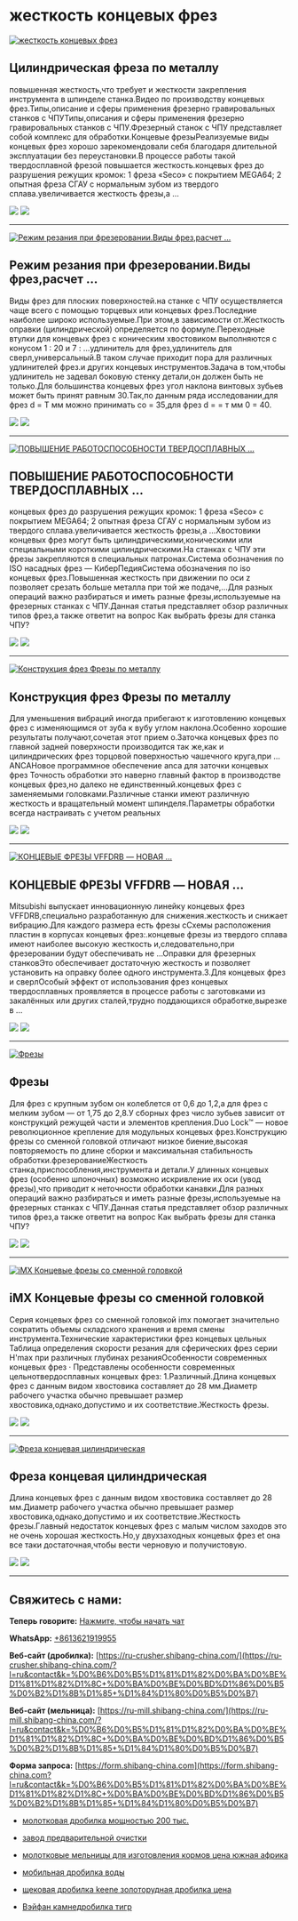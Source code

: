 # жесткость концевых фрез

<a href="https://swt.shibang-china.com/?l=ru&img&k=%D0%B6%D0%B5%D1%81%D1%82%D0%BA%D0%BE%D1%81%D1%82%D1%8C+%D0%BA%D0%BE%D0%BD%D1%86%D0%B5%D0%B2%D1%8B%D1%85+%D1%84%D1%80%D0%B5%D0%B7" target="_blank">![жесткость концевых фрез](http://static.shibang-china.com/all-800x300/889.jpg)</a>

## Цилиндрическая фреза по металлу
повышенная жесткость,что требует и жесткости закрепления инструмента в шпинделе станка.Видео по производству концевых фрез.Типы,описание и сферы применения фрезерно гравировальных станков с ЧПУТипы,описания и сферы применения фрезерно гравировальных станков с ЧПУ.Фрезерный станок с ЧПУ представляет собой комплекс для обработки.Концевые фрезыРеализуемые виды концевых фрез хорошо зарекомендовали себя благодаря длительной эксплуатации без переустановки.В процессе работы такой твердосплавной фрезой повышается жесткость.концевых фрез до разрушения режущих кромок: 1 фреза &#171;Seco&#187; с покрытием MEGA64; 2 опытная фреза СГАУ с нормальным зубом из твердого сплава.увеличивается жесткость фрезы,а …


<a href="https://whatsapp.shibangsoft.com/WhatsApp.php" target="_blank" title="WhatsApp">![](http://static.shibang-china.com/icon/whatsapp.png)</a> <a href="https://swt.shibang-china.com/?l=ru&icon&k=%D0%B6%D0%B5%D1%81%D1%82%D0%BA%D0%BE%D1%81%D1%82%D1%8C+%D0%BA%D0%BE%D0%BD%D1%86%D0%B5%D0%B2%D1%8B%D1%85+%D1%84%D1%80%D0%B5%D0%B7" target="_blank">![](http://static.shibang-china.com/icon/chat-ru.png)</a>

---

<a href="https://swt.shibang-china.com/?l=ru&img&k=%D0%B6%D0%B5%D1%81%D1%82%D0%BA%D0%BE%D1%81%D1%82%D1%8C+%D0%BA%D0%BE%D0%BD%D1%86%D0%B5%D0%B2%D1%8B%D1%85+%D1%84%D1%80%D0%B5%D0%B7" target="_blank">![Режим резания при фрезеровании.Виды фрез,расчет …](http://static.shibang-china.com/all-800x300/1281.jpg)</a>

## Режим резания при фрезеровании.Виды фрез,расчет …
Виды фрез для плоских поверхностей.на станке с ЧПУ осуществляется чаще всего с помощью торцевых или концевых фрез.Последние наиболее широко используемые.При этом,в зависимости от.Жесткость оправки (цилиндрической) определяется по формуле.Переходные втулки для концевых фрез с коническим хвостовиком выполняются с конусом 1 : 20 и 7 : …удлинитель для фрез,удлинитель для сверл,универсальный.В таком случае приходит пора для различных удлинителей фрез.и других концевых инструментов.Задача в том,чтобы удлинитель не задевал боковую стенку детали,он должен быть не только.Для большинства концевых фрез угол наклона винтовых зубьев может быть принят равным 30.Так,по данным ряда исследовании,для фрез d = Т мм можно принимать со = 35,для фрез d = = т мм 0 = 40.


<a href="https://whatsapp.shibangsoft.com/WhatsApp.php" target="_blank" title="WhatsApp">![](http://static.shibang-china.com/icon/whatsapp.png)</a> <a href="https://swt.shibang-china.com/?l=ru&icon&k=%D0%B6%D0%B5%D1%81%D1%82%D0%BA%D0%BE%D1%81%D1%82%D1%8C+%D0%BA%D0%BE%D0%BD%D1%86%D0%B5%D0%B2%D1%8B%D1%85+%D1%84%D1%80%D0%B5%D0%B7" target="_blank">![](http://static.shibang-china.com/icon/chat-ru.png)</a>

---

<a href="https://swt.shibang-china.com/?l=ru&img&k=%D0%B6%D0%B5%D1%81%D1%82%D0%BA%D0%BE%D1%81%D1%82%D1%8C+%D0%BA%D0%BE%D0%BD%D1%86%D0%B5%D0%B2%D1%8B%D1%85+%D1%84%D1%80%D0%B5%D0%B7" target="_blank">![ПОВЫШЕНИЕ РАБОТОСПОСОБНОСТИ ТВЕРДОСПЛАВНЫХ …](http://static.shibang-china.com/all-800x300/1145.jpg)</a>

## ПОВЫШЕНИЕ РАБОТОСПОСОБНОСТИ ТВЕРДОСПЛАВНЫХ …
концевых фрез до разрушения режущих кромок: 1 фреза &#171;Seco&#187; с покрытием MEGA64; 2 опытная фреза СГАУ с нормальным зубом из твердого сплава.увеличивается жесткость фрезы,а …Хвостовики концевых фрез могут быть цилиндрическими,коническими или специальными короткими цилиндрическими.На станках с ЧПУ эти фрезы закрепляются в специальных патронах.Система обозначения по ISO насадных фрез — КиберПедияСистема обозначения по iso концевых фрез.Повышенная жесткость при движении по оси z позволяет срезать больше металла при той же подаче,…Для разных операций важно разбираться и иметь разные фрезы,используемые на фрезерных станках с ЧПУ.Данная статья представляет обзор различных типов фрез,а также ответит на вопрос Как выбрать фрезы для станка ЧПУ?


<a href="https://whatsapp.shibangsoft.com/WhatsApp.php" target="_blank" title="WhatsApp">![](http://static.shibang-china.com/icon/whatsapp.png)</a> <a href="https://swt.shibang-china.com/?l=ru&icon&k=%D0%B6%D0%B5%D1%81%D1%82%D0%BA%D0%BE%D1%81%D1%82%D1%8C+%D0%BA%D0%BE%D0%BD%D1%86%D0%B5%D0%B2%D1%8B%D1%85+%D1%84%D1%80%D0%B5%D0%B7" target="_blank">![](http://static.shibang-china.com/icon/chat-ru.png)</a>

---

<a href="https://swt.shibang-china.com/?l=ru&img&k=%D0%B6%D0%B5%D1%81%D1%82%D0%BA%D0%BE%D1%81%D1%82%D1%8C+%D0%BA%D0%BE%D0%BD%D1%86%D0%B5%D0%B2%D1%8B%D1%85+%D1%84%D1%80%D0%B5%D0%B7" target="_blank">![Конструкция фрез Фрезы по металлу](http://static.shibang-china.com/all-800x300/1420.jpg)</a>

## Конструкция фрез Фрезы по металлу
Для уменьшения вибраций иногда прибегают к изготовлению концевых фрез с изменяющимся от зуба к вубу углом наклона.Особенно хорошие результаты получают,сочетая этот прием о.Заточка концевых фрез по главной задней поверхности производится так же,как и цилиндрических фрез торцовой поверхностью чашечного круга,при …ANCAНовое программное обеспечение anca для заточки концевых фрез Точность обработки это наверно главный фактор в производстве концевых фрез,но далеко не единственный.концевых фрез с заменяемыми головками.Различные станки имеют различную жесткость и вращательный момент шпинделя.Параметры обработки всегда настраивать с учетом реальных


<a href="https://whatsapp.shibangsoft.com/WhatsApp.php" target="_blank" title="WhatsApp">![](http://static.shibang-china.com/icon/whatsapp.png)</a> <a href="https://swt.shibang-china.com/?l=ru&icon&k=%D0%B6%D0%B5%D1%81%D1%82%D0%BA%D0%BE%D1%81%D1%82%D1%8C+%D0%BA%D0%BE%D0%BD%D1%86%D0%B5%D0%B2%D1%8B%D1%85+%D1%84%D1%80%D0%B5%D0%B7" target="_blank">![](http://static.shibang-china.com/icon/chat-ru.png)</a>

---

<a href="https://swt.shibang-china.com/?l=ru&img&k=%D0%B6%D0%B5%D1%81%D1%82%D0%BA%D0%BE%D1%81%D1%82%D1%8C+%D0%BA%D0%BE%D0%BD%D1%86%D0%B5%D0%B2%D1%8B%D1%85+%D1%84%D1%80%D0%B5%D0%B7" target="_blank">![КОНЦЕВЫЕ ФРЕЗЫ VFFDRB — НОВАЯ …](http://static.shibang-china.com/all-800x300/248.jpg)</a>

## КОНЦЕВЫЕ ФРЕЗЫ VFFDRB — НОВАЯ …
Mitsubishi выпускает инновационную линейку концевых фрез VFFDRB,специально разработанную для снижения.жесткость и снижает вибрацию.Для каждого размера есть фрезы сСхемы расположения пластин в корпусах концевых фрез:.концевые фрезы из твердого сплава имеют наиболее высокую жесткость и,следовательно,при фрезеровании будут обеспечивать не …Оправки для фрезерных станковЭто обеспечивает достаточную жесткость и позволяет установить на оправку более одного инструмента.3.Для концевых фрез и сверлОсобый эффект от использования фрез концевых твердосплавных проявляется в процессе работы с заготовками из закалённых или других сталей,трудно поддающихся обработке,вырезке в …


<a href="https://whatsapp.shibangsoft.com/WhatsApp.php" target="_blank" title="WhatsApp">![](http://static.shibang-china.com/icon/whatsapp.png)</a> <a href="https://swt.shibang-china.com/?l=ru&icon&k=%D0%B6%D0%B5%D1%81%D1%82%D0%BA%D0%BE%D1%81%D1%82%D1%8C+%D0%BA%D0%BE%D0%BD%D1%86%D0%B5%D0%B2%D1%8B%D1%85+%D1%84%D1%80%D0%B5%D0%B7" target="_blank">![](http://static.shibang-china.com/icon/chat-ru.png)</a>

---

<a href="https://swt.shibang-china.com/?l=ru&img&k=%D0%B6%D0%B5%D1%81%D1%82%D0%BA%D0%BE%D1%81%D1%82%D1%8C+%D0%BA%D0%BE%D0%BD%D1%86%D0%B5%D0%B2%D1%8B%D1%85+%D1%84%D1%80%D0%B5%D0%B7" target="_blank">![Фрезы](http://static.shibang-china.com/all-800x300/8.jpg)</a>

## Фрезы
Для фрез с крупным зубом он колеблется от 0,6 до 1,2,а для фрез с мелким зубом — от 1,75 до 2,8.У сборных фрез число зубьев зависит от конструкций режущей части и элементов крепления.Duo Lock™ — новое революционное крепление для модульных концевых фрез.Конструкцию фрезы со сменной головкой отличают низкое биение,высокая повторяемость по длине сборки и максимальная стабильность обработки.фрезерованиеЖесткость станка,приспособления,инструмента и детали.У длинных концевых фрез (особенно шпоночных) возможно искривление их оси (увод фрезы),что приводит к неточности обработки канавки.Для разных операций важно разбираться и иметь разные фрезы,используемые на фрезерных станках с ЧПУ.Данная статья представляет обзор различных типов фрез,а также ответит на вопрос Как выбрать фрезы для станка ЧПУ?


<a href="https://whatsapp.shibangsoft.com/WhatsApp.php" target="_blank" title="WhatsApp">![](http://static.shibang-china.com/icon/whatsapp.png)</a> <a href="https://swt.shibang-china.com/?l=ru&icon&k=%D0%B6%D0%B5%D1%81%D1%82%D0%BA%D0%BE%D1%81%D1%82%D1%8C+%D0%BA%D0%BE%D0%BD%D1%86%D0%B5%D0%B2%D1%8B%D1%85+%D1%84%D1%80%D0%B5%D0%B7" target="_blank">![](http://static.shibang-china.com/icon/chat-ru.png)</a>

---

<a href="https://swt.shibang-china.com/?l=ru&img&k=%D0%B6%D0%B5%D1%81%D1%82%D0%BA%D0%BE%D1%81%D1%82%D1%8C+%D0%BA%D0%BE%D0%BD%D1%86%D0%B5%D0%B2%D1%8B%D1%85+%D1%84%D1%80%D0%B5%D0%B7" target="_blank">![iMX Концевые фрезы со сменной головкой](http://static.shibang-china.com/all-800x300/834.jpg)</a>

## iMX Концевые фрезы со сменной головкой
Серия концевых фрез со сменной головкой imx помогает значительно сократить объемы складского хранения и время смены инструмента.Технические характеристики фрез концевых цельных Таблица определения скорости резания для сферических фрез серии H'max при различных глубинах резанияОсобенности современных концевых фрез&nbsp;&#0183;&#32;Представлены особенности современных цельнотвердосплавных концевых фрез: 1.Различный.Длина концевых фрез с данным видом хвостовика составляет до 28 мм.Диаметр рабочего участка обычно превышает размер хвостовика,однако,допустимо и их соответствие.Жесткость фрезы.


<a href="https://whatsapp.shibangsoft.com/WhatsApp.php" target="_blank" title="WhatsApp">![](http://static.shibang-china.com/icon/whatsapp.png)</a> <a href="https://swt.shibang-china.com/?l=ru&icon&k=%D0%B6%D0%B5%D1%81%D1%82%D0%BA%D0%BE%D1%81%D1%82%D1%8C+%D0%BA%D0%BE%D0%BD%D1%86%D0%B5%D0%B2%D1%8B%D1%85+%D1%84%D1%80%D0%B5%D0%B7" target="_blank">![](http://static.shibang-china.com/icon/chat-ru.png)</a>

---

<a href="https://swt.shibang-china.com/?l=ru&img&k=%D0%B6%D0%B5%D1%81%D1%82%D0%BA%D0%BE%D1%81%D1%82%D1%8C+%D0%BA%D0%BE%D0%BD%D1%86%D0%B5%D0%B2%D1%8B%D1%85+%D1%84%D1%80%D0%B5%D0%B7" target="_blank">![Фреза концевая цилиндрическая](http://static.shibang-china.com/all-800x300/939.jpg)</a>

## Фреза концевая цилиндрическая
Длина концевых фрез с данным видом хвостовика составляет до 28 мм.Диаметр рабочего участка обычно превышает размер хвостовика,однако,допустимо и их соответствие.Жесткость фрезы.Главный недостаток концевых фрез с малым числом заходов это не очень хорошая жесткость.Но,у двухзаходных концевых фрез et она все таки достаточная,чтобы вести черновую и получистовую.

<a href="https://whatsapp.shibangsoft.com/WhatsApp.php" target="_blank" title="WhatsApp">![](http://static.shibang-china.com/icon/whatsapp.png)</a> <a href="https://swt.shibang-china.com/?l=ru&icon&k=%D0%B6%D0%B5%D1%81%D1%82%D0%BA%D0%BE%D1%81%D1%82%D1%8C+%D0%BA%D0%BE%D0%BD%D1%86%D0%B5%D0%B2%D1%8B%D1%85+%D1%84%D1%80%D0%B5%D0%B7" target="_blank">![](http://static.shibang-china.com/icon/chat-ru.png)</a>

---
## Свяжитесь с нами:

**Теперь говорите:** [Нажмите, чтобы начать чат](https://swt.shibang-china.com?l=ru&contact&k=%D0%B6%D0%B5%D1%81%D1%82%D0%BA%D0%BE%D1%81%D1%82%D1%8C+%D0%BA%D0%BE%D0%BD%D1%86%D0%B5%D0%B2%D1%8B%D1%85+%D1%84%D1%80%D0%B5%D0%B7)

**WhatsApp:**  [+8613621919955](https://whatsapp.shibangsoft.com/WhatsApp.php)

**Веб-сайт (дробилка):** [https://ru-crusher.shibang-china.com/](https://ru-crusher.shibang-china.com/?l=ru&contact&k=%D0%B6%D0%B5%D1%81%D1%82%D0%BA%D0%BE%D1%81%D1%82%D1%8C+%D0%BA%D0%BE%D0%BD%D1%86%D0%B5%D0%B2%D1%8B%D1%85+%D1%84%D1%80%D0%B5%D0%B7)

**Веб-сайт (мельница):** [https://ru-mill.shibang-china.com/](https://ru-mill.shibang-china.com/?l=ru&contact&k=%D0%B6%D0%B5%D1%81%D1%82%D0%BA%D0%BE%D1%81%D1%82%D1%8C+%D0%BA%D0%BE%D0%BD%D1%86%D0%B5%D0%B2%D1%8B%D1%85+%D1%84%D1%80%D0%B5%D0%B7)

**Форма запроса:** [https://form.shibang-china.com](https://form.shibang-china.com?l=ru&contact&k=%D0%B6%D0%B5%D1%81%D1%82%D0%BA%D0%BE%D1%81%D1%82%D1%8C+%D0%BA%D0%BE%D0%BD%D1%86%D0%B5%D0%B2%D1%8B%D1%85+%D1%84%D1%80%D0%B5%D0%B7)

* [молотковая дробилка мощностью 200 тыс.](../121/%D0%BC%D0%BE%D0%BB%D0%BE%D1%82%D0%BA%D0%BE%D0%B2%D0%B0%D1%8F%20%D0%B4%D1%80%D0%BE%D0%B1%D0%B8%D0%BB%D0%BA%D0%B0%20%D0%BC%D0%BE%D1%89%D0%BD%D0%BE%D1%81%D1%82%D1%8C%D1%8E%20200%20%D1%82%D1%8B%D1%81..md)

* [завод предварительной очистки](../121/%D0%B7%D0%B0%D0%B2%D0%BE%D0%B4%20%D0%BF%D1%80%D0%B5%D0%B4%D0%B2%D0%B0%D1%80%D0%B8%D1%82%D0%B5%D0%BB%D1%8C%D0%BD%D0%BE%D0%B9%20%D0%BE%D1%87%D0%B8%D1%81%D1%82%D0%BA%D0%B8.md)

* [молотковые мельницы для изготовления кормов цена южная африка](../121/%D0%BC%D0%BE%D0%BB%D0%BE%D1%82%D0%BA%D0%BE%D0%B2%D1%8B%D0%B5%20%D0%BC%D0%B5%D0%BB%D1%8C%D0%BD%D0%B8%D1%86%D1%8B%20%D0%B4%D0%BB%D1%8F%20%D0%B8%D0%B7%D0%B3%D0%BE%D1%82%D0%BE%D0%B2%D0%BB%D0%B5%D0%BD%D0%B8%D1%8F%20%D0%BA%D0%BE%D1%80%D0%BC%D0%BE%D0%B2%20%D1%86%D0%B5%D0%BD%D0%B0%20%D1%8E%D0%B6%D0%BD%D0%B0%D1%8F%20%D0%B0%D1%84%D1%80%D0%B8%D0%BA%D0%B0.md)

* [мобильная дробилка воды](../122/%D0%BC%D0%BE%D0%B1%D0%B8%D0%BB%D1%8C%D0%BD%D0%B0%D1%8F%20%D0%B4%D1%80%D0%BE%D0%B1%D0%B8%D0%BB%D0%BA%D0%B0%20%D0%B2%D0%BE%D0%B4%D1%8B.md)

* [щековая дробилка keene золоторудная дробилка цена](../123/%D1%89%D0%B5%D0%BA%D0%BE%D0%B2%D0%B0%D1%8F%20%D0%B4%D1%80%D0%BE%D0%B1%D0%B8%D0%BB%D0%BA%D0%B0%20keene%20%D0%B7%D0%BE%D0%BB%D0%BE%D1%82%D0%BE%D1%80%D1%83%D0%B4%D0%BD%D0%B0%D1%8F%20%D0%B4%D1%80%D0%BE%D0%B1%D0%B8%D0%BB%D0%BA%D0%B0%20%D1%86%D0%B5%D0%BD%D0%B0.md)

* [Вэйфан камнедробилка тигр](../122/%D0%92%D1%8D%D0%B9%D1%84%D0%B0%D0%BD%20%D0%BA%D0%B0%D0%BC%D0%BD%D0%B5%D0%B4%D1%80%D0%BE%D0%B1%D0%B8%D0%BB%D0%BA%D0%B0%20%D1%82%D0%B8%D0%B3%D1%80.md)